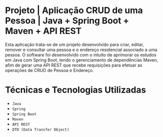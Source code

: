# Projeto | Aplicação CRUD de uma Pessoa | Java + Spring Boot + Maven + API REST

Esta aplicação trata-se de um projeto desenvolvido para criar, editar, remover e consultar uma pessoa e o endereço residencial associado a uma pessoa. O software foi desenvolvido com o intuito de aprimorar os estudos em Java com Spring Boot, tendo o gerenciamento de dependências Maven, afim de gerar uma API REST que recebe requisições para efetuar as operações de CRUD de Pessoa e Endereço.

# Técnicas e Tecnologias Utilizadas

- `Java`
- `Spring`
- `Spring Boot`
- `Maven`
- `API REST`
- `DTO (Data Transfer Object)`
